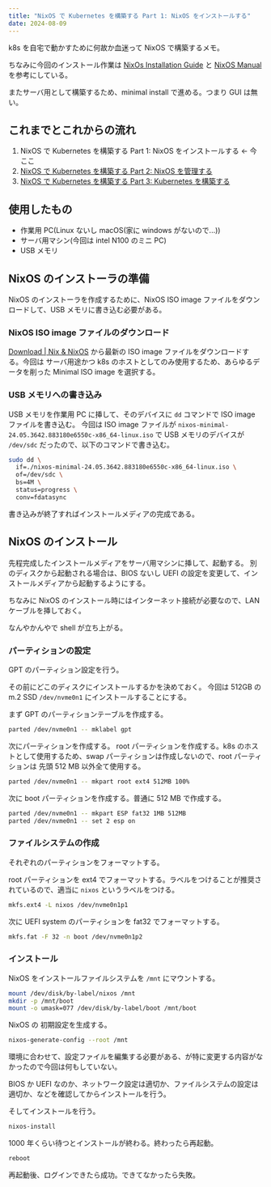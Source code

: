 ```yaml
---
title: "NixOS で Kubernetes を構築する Part 1: NixOS をインストールする"
date: 2024-08-09
---
```


k8s を自宅で動かすために何故か血迷って NixOS で構築するメモ。

ちなみに今回のインストール作業は [NixOs Installation Guide](https://nixos.wiki/wiki/NixOS_Installation_Guide) と [NixOS Manual](https://nixos.org/manual/nixos/stable/#ch-installation) を参考にしている。

またサーバ用として構築するため、minimal install で進める。つまり GUI は無い。

## これまでとこれからの流れ

1. NixOS で Kubernetes を構築する Part 1: NixOS をインストールする <- 今ここ
2. [NixOS で Kubernetes を構築する Part 2: NixOS を管理する](/posts/k8s-nixos-part2)
3. [NixOS で Kubernetes を構築する Part 3: Kubernetes を構築する](/posts/k8s-nixos-part3)

## 使用したもの

- 作業用 PC(Linux ないし macOS(家に windows がないので...))
- サーバ用マシン(今回は intel N100 のミニ PC)
- USB メモリ

## NixOS のインストーラの準備

NixOS のインストーラを作成するために、NixOS ISO image ファイルをダウンロードして、USB メモリに書き込む必要がある。

### NixOS ISO image ファイルのダウンロード

[Download | Nix & NixOS](https://nixos.org/download/#nixos-iso) から最新の ISO image ファイルをダウンロードする。今回は サーバ用途かつ k8s のホストとしてのみ使用するため、あらゆるデータを削った Minimal ISO image を選択する。

### USB メモリへの書き込み

USB メモリを作業用 PC に挿して、そのデバイスに `dd` コマンドで ISO image ファイルを書き込む。
今回は ISO image ファイルが `nixos-minimal-24.05.3642.883180e6550c-x86_64-linux.iso` で USB メモリのデバイスが `/dev/sdc` だったので、以下のコマンドで書き込む。

```sh
sudo dd \
  if=./nixos-minimal-24.05.3642.883180e6550c-x86_64-linux.iso \
  of=/dev/sdc \
  bs=4M \
  status=progress \
  conv=fdatasync
```

書き込みが終了すればインストールメディアの完成である。

## NixOS のインストール

先程完成したインストールメディアをサーバ用マシンに挿して、起動する。
別のディスクから起動される場合は、BIOS ないし UEFI の設定を変更して、インストールメディアから起動するようにする。

ちなみに NixOS のインストール時にはインターネット接続が必要なので、LAN ケーブルを挿しておく。

なんやかんやで shell が立ち上がる。

### パーティションの設定

GPT のパーティション設定を行う。

その前にどこのディスクにインストールするかを決めておく。
今回は 512GB の m.2 SSD `/dev/nvme0n1` にインストールすることにする。

まず GPT のパーティションテーブルを作成する。

```sh
parted /dev/nvme0n1 -- mklabel gpt
```

次にパーティションを作成する。
root パーティションを作成する。k8s のホストとして使用するため、swap パーティションは作成しないので、root パーティションは 先頭 512 MB 以外全て使用する。

```sh
parted /dev/nvme0n1 -- mkpart root ext4 512MB 100%
```

次に boot パーティションを作成する。普通に 512 MB で作成する。

```sh
parted /dev/nvme0n1 -- mkpart ESP fat32 1MB 512MB
parted /dev/nvme0n1 -- set 2 esp on
```

### ファイルシステムの作成

それぞれのパーティションをフォーマットする。

root パーティションを ext4 でフォーマットする。ラベルをつけることが推奨されているので、適当に `nixos` というラベルをつける。

```sh
mkfs.ext4 -L nixos /dev/nvme0n1p1
```

次に UEFI system のパーティションを fat32 でフォーマットする。

```sh
mkfs.fat -F 32 -n boot /dev/nvme0n1p2
```

### インストール

NixOS をインストールファイルシステムを `/mnt` にマウントする。

```sh
mount /dev/disk/by-label/nixos /mnt
mkdir -p /mnt/boot
mount -o umask=077 /dev/disk/by-label/boot /mnt/boot
```

NixOS の 初期設定を生成する。

```sh
nixos-generate-config --root /mnt
```

環境に合わせて、設定ファイルを編集する必要がある、が特に変更する内容がなかったので今回は何もしていない。

BIOS か UEFI なのか、ネットワーク設定は適切か、ファイルシステムの設定は適切か、などを確認してからインストールを行う。

そしてインストールを行う。

```sh
nixos-install
```

1000 年くらい待つとインストールが終わる。終わったら再起動。

```sh
reboot
```

再起動後、ログインできたら成功。できてなかったら失敗。
